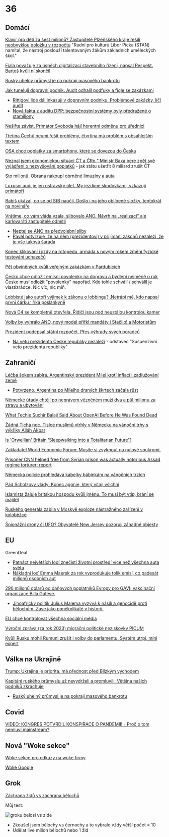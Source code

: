 # 36

## Domácí

[Klavír pro děti za šest milionů? Zastupitelé Plzeňského kraje řešili neobvyklou položku v rozpočtu](https://www.novinky.cz/clanek/domaci-zpravy-plzensky-kraj-klavir-pro-deti-za-sest-milionu-zastupitele-plzenskeho-kraje-resili-neobvyklou-polozku-v-rozpoctu-40501500) "Radní pro kulturu Libor Picka (STAN) namítal, že nástroj poslouží talentovaným žákům základních uměleckých škol."

[Fiala považuje za úspěch digitalizaci stavebního řízení, napsal Respekt. Bartoš kvůli ní skončil](https://cnn.iprima.cz/vlada-precenuje-sve-uspechy-uvedl-respekt-kabinet-ani-zdaleka-nesplnil-vse-co-si-vytycil-456035)

[Ruský uhelný průmysl je na pokraji masového bankrotu](https://www.novinky.cz/clanek/valka-na-ukrajine-rusky-uhelny-prumysl-je-na-pokraji-masoveho-bankrotu-40501038)

[Jak tunelují dopravní podnik. Audit odhalil podfuky a fígle se zakázkami](https://www.idnes.cz/zpravy/domaci/audit-dpp-korupce-dozimetr-praha.A241211_194821_domaci_vals)
 * [Rittigovi lidé dál inkasují v dopravním podniku. Problémové zakázky, líčí audit](https://www.idnes.cz/zpravy/domaci/dpp-praha-ivo-rittig-zadina-zenisek-audit-zakazka.A241211_190643_domaci_vals?zdroj=sph_hp)
  * [Nová fakta z auditu DPP: bezpečnostní systémy byly předražené o stamiliony](https://www.idnes.cz/zpravy/domaci/dopravni-podnik-praha-audit-bezpecnostni-system-metro.A241212_195924_domaci_vals)

[Nešiřte závist. Primátor Svoboda hájí horentní odměnu pro úřednici](https://www.novinky.cz/clanek/domaci-nesirte-zavist-primator-svoboda-haji-horentni-odmenu-pro-urednici-40500433)

[Třetina Čechů neumí řešit problémy, čtvrtina má problém s obsáhlejším textem](https://www.novinky.cz/clanek/domaci-tretina-cechu-neumi-resit-problemy-ctvrtina-ma-problem-s-obsahlejsim-textem-40500565)

[OSA chce poplatky za smartphony, které se dovezou do Česka](https://dotekomanie.cz/2024/12/osa-chce-poplatky-za-smartphony-ktere-se-dovezou-do-ceska/)

[Neznal jsem ekonomickou situaci ČT a ČRo.“ Ministr Baxa bere zpět své vyjádření o nezvyšování poplatků](https://www.echo24.cz/a/HZyh8/zpravy-domov-neznal-jsem-ekonomickou-situaci-v-ct-a-cro-hajila-sva-slova-ministr-baxa) - jak státu ušetřit 8 miliard zrušit ČT

[Sto milionů. Obrana nakoupí obrněné limuzíny a auta](https://www.novinky.cz/clanek/domaci-obrana-nakoupi-obrnene-limuziny-a-auta-za-sto-milionu-40500770)

[Luxusní audi je jen ostravský úlet. My jezdíme škodovkami, vzkazují primátoři](https://www.novinky.cz/clanek/domaci-luxusni-audi-je-jen-ostravsky-ulet-my-jezdime-skodovkami-vzkazuji-primatori-40500902)

[Babiš ukázal, co se od StB naučil. Došlo i na jeho oblíbené složky, tentokrát na novináře](https://www.forum24.cz/babis-ukazal-co-se-od-stb-naucil-doslo-i-na-jeho-obblibene-slozky-tentokrat-na-novinare)

[Vrátíme, co vám vláda vzala, slibovalo ANO. Návrh na „realizaci“ ale karlovarští zastupitelé odmítli](https://www.novinky.cz/clanek/domaci-vratime-co-vam-vlada-vzala-slibovalo-ano-navrh-na-realizaci-ale-karlovarsti-zastupitele-odmitli-40501093)
 * [Neptej se ANO na předvolební sliby](https://x.com/Mirdas666/status/1868679600785813856)
 * [Pavel potvrzuje, že na něm (prezidentovi) v přijímání zákonů nezáleží, že je vše taková šaráda](https://x.com/prezidentpavel/status/1869050899030491376)

[Konec klikování i jízdy na rotopedu, armáda s novým rokem změní fyzické testování uchazečů](https://www.novinky.cz/clanek/domaci-konec-klikovani-i-jizdy-na-rotopedu-armada-s-novym-rokem-zmeni-fyzicke-testovani-uchazecu-40501279)

[Pět obviněných kvůli veřejným zakázkám v Pardubicích](https://www.novinky.cz/clanek/krimi-pet-obvinenych-kvuli-verejnym-zakazkam-v-pardubicich-40501339)

[Česko chce odložit emisní povolenky na dopravu a bydlení nejméně o rok](https://www.novinky.cz/clanek/ekonomika-cesko-chce-odlozit-emisni-povolenky-na-dopravu-a-bydleni-nejmene-o-rok-40501345) Česko musí odložit "povolenky" napořád. Kdo tohle schválí / schválil je vlastizrádce. Nic víc, nic míň.

[Lobbisté jako autoři výjimek k zákonu o lobbingu? ‚Netrápí mě, kdo napsal první čárku,‘ říká poslankyně](https://www.irozhlas.cz/zpravy-domov/poslanci-lobbing-vyjimky-registr-lobbistu_2412160500_kno)

[Nová D4 se kompletně otevřela. Řidiči jsou pod neustálou kontrolou kamer](https://www.novinky.cz/clanek/ekonomika-ridici-vjeli-na-novou-d4-jsou-pod-neustalou-kontrolou-kamer-40501410)

[Volby by vyhrálo ANO, nový model přiřkl mandáty i Stačilo! a Motoristům](https://www.idnes.cz/zpravy/domaci/volebni-model-nms-research-prosinec-uspeli-by-i-motoriste-sobe-i-stacilo.A241217_101908_domaci_kop)

[Prezident podepsal státní rozpočet. Přes výhrady svých poradců](https://www.novinky.cz/clanek/ekonomika-prezident-podepsal-statni-rozpocet-40501510)
 * [Na vetu prezidenta České republiky nezáleží](https://www.psp.cz/sqw/hp.sqw?k=173) - odstavec "Suspenzivní veto prezidenta republiky"

## Zahraničí

[Léčba šokem zabírá. Argentinský prezident Milei krotí inflaci i zadlužování země](https://www.novinky.cz/clanek/ekonomika-lecba-sokem-zabira-argentinsky-prezident-milei-kroti-inflaci-i-zadluzovani-zeme-40500812)
 * [Potvrzeno. Argentina po Mileiho drsných škrtech začala růst](https://www.novinky.cz/clanek/ekonomika-potvrzeno-argentina-po-mileiho-drsnych-skrtech-zacala-rust-40501394#dop_ab_variant=0&dop_id=40501394&dop_req_id=4hLustRQ7M4-202412171959&dop_source_zone_name=novinky.web.nexttoart)

[Německé úřady chtějí po neprávem vězněném muži dva a půl milionu za stravu a ubytování](https://www.novinky.cz/clanek/zahranicni-nemecke-urady-chteji-po-nepravem-veznenem-muzi-dva-a-pul-milionu-za-stravu-a-ubytovani-40501017)

[What Techie Suchir Balaji Said About OpenAI Before He Was Found Dead](https://www.ndtv.com/world-news/suchir-balaji-openai-sam-altman-whistleblower-suchir-balaji-found-dead-what-he-said-about-openai-7245051)

[Žádná Tichá noc. Tisíce muslimů vtrhly v Německu na vánoční trhy s výkřiky Alláh Akbar](https://www.echo24.cz/a/H7sJg/svet-zpravy-zadna-ticha-noc-tisice-muslimu-vtrhly-nemecku-vanocni-trhy-vykriky-allahu-akbar)

[Is 'Orwellian' Britain 'Sleepwalking into a Totalitarian Future'?](https://www.youtube.com/watch?v=xHmuV6_mQjY)

[Zakladatel World Economic Forum: Musíte si zvyknout na nulové soukromí.](https://x.com/wideawake_media/status/1868624686076362766)

[Prisoner CNN helped free from Syrian prison was actually notorious Assad regime torturer: report](https://nypost.com/2024/12/16/world-news/prisoner-filmed-by-cnn-being-freed-from-syrian-prison-was-actually-notorious-assad-regime-torturer-report/)

[Německá policie prohledává kabelky bábinkám na vánočních trzích](https://x.com/Honza4746/status/1868943324448723319)

[Pád Scholzovy vlády: Konec agonie, který vítají všichni](https://www.seznamzpravy.cz/clanek/zahranicni-stredni-evropa-bez-dluhu-to-neslo-proc-musela-skoncit-nemecka-vlada-264042)

[Islamista žaluje britskou hospodu kvůli jménu. To musí být vtip, brání se majitel](https://www.idnes.cz/ekonomika/zahranicni/velka-britanie-saracen-hlava-hospoda-zaloba-dzihadista.A241216_094428_eko-zahranicni_jadv?zdroj=cxrecs#cxrecs_s)

[Ruského generála zabila v Moskvě exploze nástražného zařízení v koloběžce](https://www.novinky.cz/clanek/zahranicni-evropa-pri-vybuchu-v-moskve-zahynuli-dva-lide-vcetne-generala-40501376)

[Špionážní drony či UFO? Obyvatelé New Jersey pozorují záhadné objekty](https://ct24.ceskatelevize.cz/clanek/svet/spionazni-drony-ci-ufo-obyvatele-new-jersey-pozoruji-zahadne-objekty-356255)


## EU

GreenDeal
  *  [Patnáct největších lodí znečistí životní prostředí více než všechna auta světa](https://www.idnes.cz/auto/zpravodajstvi/patnact-nejvetsich-lodi-znecisti-zivotni-prostredi-vice-nez-vsechna-auta-sveta.A090426_191128_automoto_vok)
  *  [Nákladní loď Emma Maersk za rok vyprodukuje tolik emisí, co padesát milionů osobních aut](https://medium.seznam.cz/clanek/jarda-dedek-nakladni-lod-emma-maersk-za-rok-vyprodukuje-tolik-emisi-co-padesat-milionu-osobnich-aut-104728)

[290 milionů dolarů od daňových poplatníků Evropy pro GAVI; vakcinační organizace Billa Gatese.](https://x.com/liz_churchill10/status/1867457625514029289)
 * [Jihoafrický politik Julius Malema vyzývá k násilí a genocidě proti bělochům. Zase jako poněkolikáté v historii.](https://x.com/EndWokeness/status/1868153797597417599)

[EU chce kontrolovat všechna sociální média](https://x.com/wideawake_media/status/1868616206296486054)

[Výroční zpráva (za rok 2023) migrační politické neziskovky PICUM](https://x.com/RobertKotzian/status/1868776656011407827)

[Kvůli Rusku mohli Rumuni zrušit i volby do parlamentu. Systém utrpí, míní expert](https://www.idnes.cz/zpravy/zahranicni/rumunsko-prezidentske-volby-ustavni-soud-zruseni-vysledky.A241209_082953_zahranicni_dtt)

## Válka na Ukrajině

[Trump: Ukrajina je priorita, má přednost před Blízkým východem](https://www.novinky.cz/clanek/valka-na-ukrajine-trump-ukrajina-je-priorita-ma-prednost-pred-blizkym-vychodem-40500813)

[Kapitáni ruského průmyslu už nevydrželi a promluvili: Většina našich podniků zkrachuje](https://www.novinky.cz/clanek/zahranicni-evropa-kapitani-ruskeho-prumyslu-uz-nevydrzeli-a-promluvili-vetsina-nasich-podniku-zkrachuje-40500801)
 * [Ruský uhelný průmysl je na pokraji masového bankrotu](https://www.novinky.cz/clanek/valka-na-ukrajine-rusky-uhelny-prumysl-je-na-pokraji-masoveho-bankrotu-40501038)

## Covid

[VIDEO: KONGRES POTVRDIL KONSPIRACE O PANDEMII! - Proč o tom nemluví mainstream?](https://www.youtube.com/watch?v=M-S8wogjAOU&t=510s)

## Nová "Woke sekce"

[Woke sekce pro odkazy na woke firmy](https://github.com/ministerstvopravdy/Woke/blob/main/index.md)

[Woke Google](https://x.com/libsoftiktok/status/1866871738945974493)

## Grok

[Záchrana židů vs záchrana bělochů](https://x.com/jakeshieldsajj/status/1867844100051153113)

Můj test:

![groku belosi vs zide](https://github.com/user-attachments/assets/98bb928b-2dd5-4929-9f1c-f69cdfecfafe)
 * Zkoušel jsem bělochy vs černochy a to vybralo vždy větší počet = 10
 * Udělat live milion bělochů nebo 1 žid

